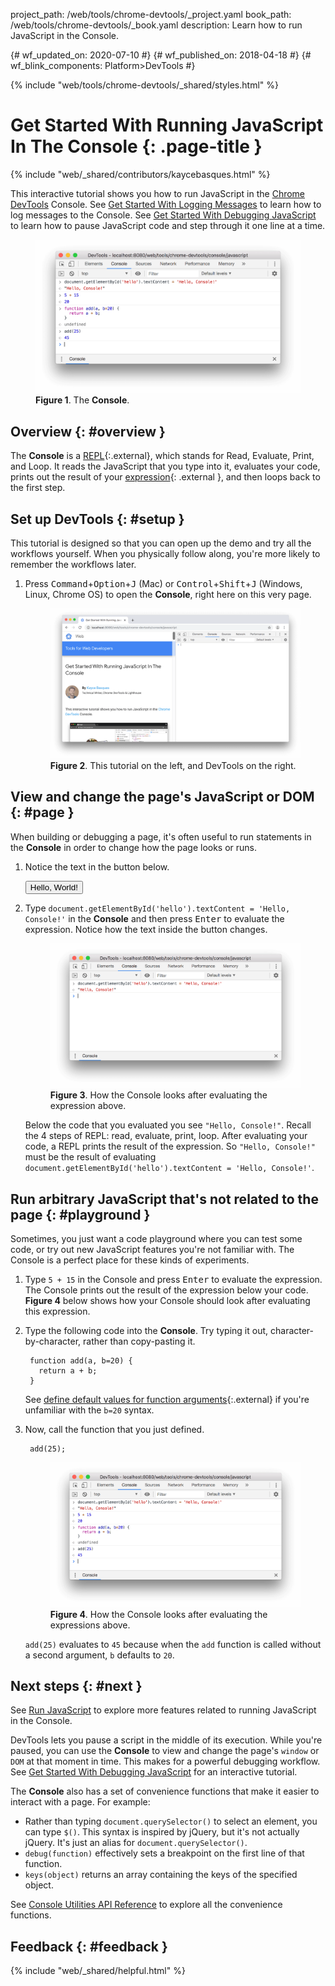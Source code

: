 project_path: /web/tools/chrome-devtools/_project.yaml
book_path: /web/tools/chrome-devtools/_book.yaml
description: Learn how to run JavaScript in the Console.

{# wf_updated_on: 2020-07-10 #}
{# wf_published_on: 2018-04-18 #}
{# wf_blink_components: Platform>DevTools #}

{% include "web/tools/chrome-devtools/_shared/styles.html" %}

# Get Started With Running JavaScript In The Console {: .page-title }

{% include "web/_shared/contributors/kaycebasques.html" %}

[log]: /web/tools/chrome-devtools/console/log

This interactive tutorial shows you how to run JavaScript in the
[Chrome DevTools](/web/tools/chrome-devtools/) Console. See [Get Started
With Logging Messages][log] to learn how to log messages to the Console.
See [Get Started With Debugging JavaScript](/web/tools/chrome-devtools/javascript/) to
learn how to pause JavaScript code and step through it one line at a time.

<figure>
  <img src="images/playground.png"
       alt="The Console.">
  <figcaption>
    <b>Figure 1</b>. The <b>Console</b>.
  </figcaption>
</figure>

## Overview {: #overview }

[REPL]: https://en.wikipedia.org/wiki/Read%E2%80%93eval%E2%80%93print_loop
[expression]: http://2ality.com/2012/09/expressions-vs-statements.html

The **Console** is a [REPL][REPL]{:.external}, which stands for Read, Evaluate, Print, and
Loop. It reads the JavaScript that you type into it, evaluates your code, prints out the
result of your [expression][expression]{: .external }, and then loops back to the first step.

## Set up DevTools {: #setup }

This tutorial is designed so that you can open up the demo and try all the workflows yourself.
When you physically follow along, you're more likely to remember the workflows later.

1. Press <kbd>Command</kbd>+<kbd>Option</kbd>+<kbd>J</kbd> (Mac) or
   <kbd>Control</kbd>+<kbd>Shift</kbd>+<kbd>J</kbd> (Windows, Linux, Chrome OS) to open the
   **Console**, right here on this very page.

     <figure>
       <img src="images/setupjs.png"
            alt="This tutorial on the left, and DevTools on the right.">
       <figcaption>
         <b>Figure 2</b>. This tutorial on the left, and DevTools on the right.
       </figcaption>
     </figure>

## View and change the page's JavaScript or DOM {: #page }

When building or debugging a page, it's often useful to run statements in the **Console**
in order to change how the page looks or runs.

1. Notice the text in the button below.

     <button id="hello">Hello, World!</button>

1. Type `document.getElementById('hello').textContent = 'Hello, Console!'` in the **Console** and then press
   <kbd>Enter</kbd> to evaluate the expression. Notice how the text inside the button changes.

     <figure>
       <img src="images/textcontentchange.png"
            alt="How the Console looks after evaluating the expression above.">
       <figcaption>
         <b>Figure 3</b>. How the Console looks after evaluating the expression above.
       </figcaption>
     </figure>

     Below the code that you evaluated you see `"Hello, Console!"`. Recall the 4 steps
     of REPL: read, evaluate, print, loop. After evaluating your code, a REPL prints the
     result of the expression. So `"Hello, Console!"` must be the result of evaluating
     `document.getElementById('hello').textContent = 'Hello, Console!'`.


## Run arbitrary JavaScript that's not related to the page {: #playground }

Sometimes, you just want a code playground where you can test some code, or try out new
JavaScript features you're not familiar with. The Console is a perfect place for these kinds
of experiments.

1. Type `5 + 15` in the Console and press <kbd>Enter</kbd> to evaluate the expression.
   The Console prints out the result of the expression below your code. **Figure 4** below shows
   how your Console should look after evaluating this expression.

1. Type the following code into the **Console**. Try typing it out, character-by-character,
   rather than copy-pasting it.

        function add(a, b=20) {
          return a + b;
        }

     See [define default values for function arguments](http://es6-features.org/#DefaultParameterValues){:.external}
     if you're unfamiliar with the `b=20` syntax.

1. Now, call the function that you just defined.

        add(25);

     <figure>
       <img src="images/playground.png"
            alt="How the Console looks after evaluating the expressions above.">
       <figcaption>
         <b>Figure 4</b>. How the Console looks after evaluating the expressions above.
       </figcaption>
     </figure>

     `add(25)` evaluates to `45` because when the `add` function is called without a second argument,
     `b` defaults to `20`.

## Next steps {: #next }

See [Run JavaScript](/web/tools/chrome-devtools/console/reference#js) to explore more features related
to running JavaScript in the Console.

[Debugging]: /web/tools/chrome-devtools/javascript/

DevTools lets you pause a script in the middle of its execution. While you're paused, you
can use the **Console** to view and change the page's `window` or `DOM` at that moment in time.
This makes for a powerful debugging workflow. See [Get Started With Debugging JavaScript][Debugging] for
an interactive tutorial.

The **Console** also has a set of convenience functions that make it easier to interact
with a page. For example:

* Rather than typing `document.querySelector()` to select an element, you can type `$()`. This
  syntax is inspired by jQuery, but it's not actually jQuery. It's just an alias for
  `document.querySelector()`.
* `debug(function)` effectively sets a breakpoint on the first line of that function.
* `keys(object)` returns an array containing the keys of the specified object.

[utils]: /web/tools/chrome-devtools/console/utilities

See [Console Utilities API Reference][utils] to explore all the convenience functions.

## Feedback {: #feedback }

{% include "web/_shared/helpful.html" %}
